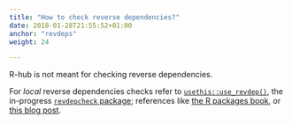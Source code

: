 ```yaml
---
title: "How to check reverse dependencies?"
date: 2018-01-28T21:55:52+01:00
anchor: "revdeps"
weight: 24

---
```


R-hub is not meant for checking reverse dependencies.

For _local_ reverse dependencies checks refer to [`usethis::use_revdep()`](https://usethis.r-lib.org/reference/use_revdep.html), the in-progress [`revdepcheck` package](https://github.com/r-lib/revdepcheck); references like [the R packages book](https://r-pkgs.org/release.html), or [this blog post](www.markvanderloo.eu/yaRb/2019/04/26/checking-reverse-dependencies-the-tiny-way/).